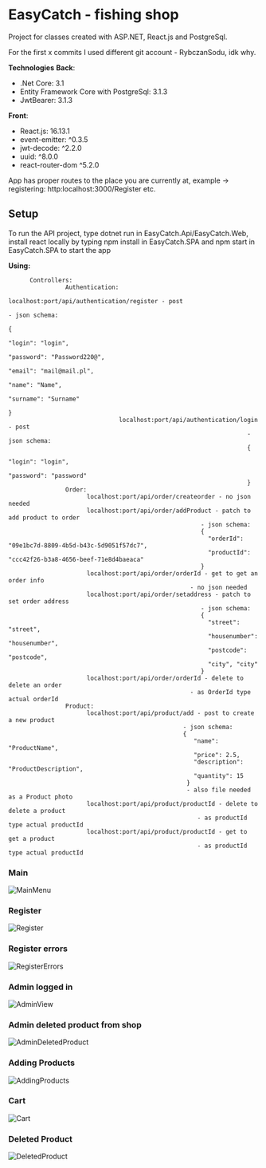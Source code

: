 
# EasyCatch - fishing shop
Project for classes created with ASP.NET, React.js and PostgreSql.

For the first x commits I used different git account - RybczanSodu, idk why.

**Technologies**
**Back**:
* .Net Core: 3.1
* Entity Framework Core with PostgreSql: 3.1.3
* JwtBearer: 3.1.3

**Front**:
* React.js: 16.13.1
* event-emitter: ^0.3.5
* jwt-decode: ^2.2.0
* uuid: ^8.0.0
* react-router-dom ^5.2.0

App has proper routes to the place you are currently at, example -> registering: http:localhost:3000/Register etc.
      
## Setup
To run the API project, type dotnet run in EasyCatch.Api/EasyCatch.Web,
install react locally by typing npm install in EasyCatch.SPA
and npm start in EasyCatch.SPA to start the app

**Using:**
```
      Controllers:
                Authentication:
                               localhost:port/api/authentication/register - post
                                                                      - json schema:
                                                                      {
                                                                        "login": "login",
                                                                        "password": "Password220@",
                                                                        "email": "mail@mail.pl",
                                                                        "name": "Name",
                                                                        "surname": "Surname"
                                                                      }
                               localhost:port/api/authentication/login - post
                                                                   - json schema:
                                                                   {
                                                                   "login": "login",
                                                                   "password": "password"
                                                                   }                                              
                Order:
                      localhost:port/api/order/createorder - no json needed
                      localhost:port/api/order/addProduct - patch to add product to order
                                                      - json schema: 
                                                      {
                                                        "orderId": "09e1bc7d-8809-4b5d-b43c-5d9051f57dc7",
                                                        "productId": "ccc42f26-b3a8-4656-beef-71e8d4baeaca"
                                                      }
                      localhost:port/api/order/orderId - get to get an order info
                                                   - no json needed
                      localhost:port/api/order/setaddress - patch to set order address
                                                      - json schema:
                                                      {
                                                        "street": "street",
                                                        "housenumber": "housenumber",
                                                        "postcode": "postcode",
                                                        "city", "city"
                                                      }
                      localhost:port/api/order/orderId - delete to delete an order
                                                   - as OrderId type actual orderId
                Product:
                      localhost:port/api/product/add - post to create a new product
                                                 - json schema: 
                                                 {
                                                    "name": "ProductName",
                                                    "price": 2.5,
                                                    "description": "ProductDescription",
                                                    "quantity": 15
                                                  }
                                                  - also file needed as a Product photo
                      localhost:port/api/product/productId - delete to delete a product
                                                     - as productId type actual productId
                      localhost:port/api/product/productId - get to get a product
                                                     - as productId type actual productId

```
### Main
![MainMenu](./screenshots/Main.png)
### Register
![Register](./screenshots/Register.png) 
### Register errors
![RegisterErrors](./screenshots/RegisterErrors.png) 
### Admin logged in
![AdminView](./screenshots/AdminView.png) 
### Admin deleted product from shop
![AdminDeletedProduct](./screenshots/AdminDeletedProduct.png) 
### Adding Products
![AddingProducts](./screenshots/AddingProducts.png) 
### Cart
![Cart](./screenshots/NormalUserCart.png) 
### Deleted Product
![DeletedProduct](./screenshots/DeletedProduct.png) 
